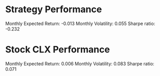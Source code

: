 # Strategy Performance
Monthly Expected Return: -0.013
Monthly Volatility: 0.055
Sharpe ratio: -0.232
# Stock CLX Performance
Monthly Expected Return: 0.006
Monthly Volatility: 0.083
Sharpe ratio: 0.071
